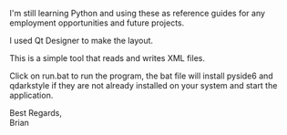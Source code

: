 I'm still learning Python and using these as reference guides for any employment opportunities and future projects.

I used Qt Designer to make the layout.

This is a simple tool that reads and writes XML files.

Click on run.bat to run the program, the bat file will install pyside6 and qdarkstyle if they are not already installed on your system and start the application.

Best Regards,<br/>
Brian
